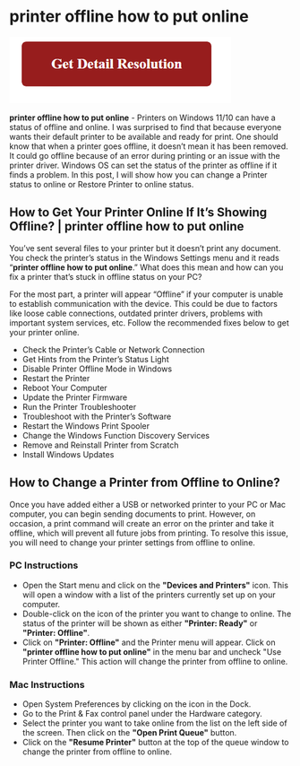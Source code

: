 
# printer offline how to put online

[![printer offline how to put online](gett-detail.png)](https://icncomputer.com/printer-offline-how-to-put-online)

**printer offline how to put online** - Printers on Windows 11/10 can have a status of offline and online. I was surprised to find that because everyone wants their default printer to be available and ready for print. One should know that when a printer goes offline, it doesn’t mean it has been removed. It could go offline because of an error during printing or an issue with the printer driver. Windows OS can set the status of the printer as offline if it finds a problem. In this post, I will show how you can change a Printer status to online or Restore Printer to online status.


## How to Get Your Printer Online If It’s Showing Offline? | **printer offline how to put online**

You’ve sent several files to your printer but it doesn’t print any document. You check the printer’s status in the Windows Settings menu and it reads “**printer offline how to put online**.” What does this mean and how can you fix a printer that’s stuck in offline status on your PC? 

For the most part, a printer will appear “Offline” if your computer is unable to establish communication with the device. This could be due to factors like loose cable connections, outdated printer drivers, problems with important system services, etc. Follow the recommended fixes below to get your printer online.

* Check the Printer’s Cable or Network Connection
* Get Hints from the Printer’s Status Light
* Disable Printer Offline Mode in Windows
* Restart the Printer
* Reboot Your Computer
* Update the Printer Firmware
* Run the Printer Troubleshooter
* Troubleshoot with the Printer’s Software
* Restart the Windows Print Spooler
* Change the Windows Function Discovery Services
* Remove and Reinstall Printer from Scratch
* Install Windows Updates

## How to Change a Printer from Offline to Online?

Once you have added either a USB or networked printer to your PC or Mac computer, you can begin sending documents to print. However, on occasion, a print command will create an error on the printer and take it offline, which will prevent all future jobs from printing. To resolve this issue, you will need to change your printer settings from offline to online.

### PC Instructions

* Open the Start menu and click on the **"Devices and Printers"** icon. This will open a window with a list of the printers currently set up on your computer.
* Double-click on the icon of the printer you want to change to online. The status of the printer will be shown as either **"Printer: Ready"** or **"Printer: Offline"**.
* Click on **"Printer: Offline"** and the Printer menu will appear. Click on **"printer offline how to put online"** in the menu bar and uncheck "Use Printer Offline." This action will change the printer from offline to online.

### Mac Instructions

* Open System Preferences by clicking on the icon in the Dock.
* Go to the Print & Fax control panel under the Hardware category.
* Select the printer you want to take online from the list on the left side of the screen. Then click on the **"Open Print Queue"** button.
* Click on the **"Resume Printer"** button at the top of the queue window to change the printer from offline to online.

